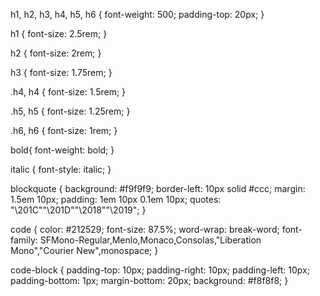 h1, h2, h3, h4, h5, h6 {
font-weight: 500;
padding-top: 20px;
}

h1 {
font-size: 2.5rem;
}

h2 {
font-size: 2rem;
}

h3 {
font-size: 1.75rem;
}

.h4, h4 {
font-size: 1.5rem;
}

.h5, h5 {
font-size: 1.25rem;
}

.h6, h6 {
font-size: 1rem;
}

bold{
font-weight: bold;
}

italic {
font-style: italic;
}

blockquote {
background: #f9f9f9;
border-left: 10px solid #ccc;
margin: 1.5em 10px;
padding: 1em 10px 0.1em 10px;
quotes: "\201C""\201D""\2018""\2019";
}

code {
color: #212529;
font-size: 87.5%;
word-wrap: break-word;
font-family: SFMono-Regular,Menlo,Monaco,Consolas,"Liberation Mono","Courier New",monospace;
}

code-block {
padding-top: 10px;
padding-right: 10px;
padding-left: 10px;
padding-bottom: 1px;
margin-bottom: 20px;
background: #f8f8f8;
}
